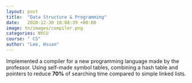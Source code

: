 ```yaml
---
layout: post
title:  "Data Structure & Programming"
date:   2020-12-30 18:08:39 +00:00
image: tn/images/compiler.png
categories: NYCU
course: " CS"
author: "Lee, Hsuan"
---
```

Implemented a compiler for a new programming language made by the professor.
Using self-made symbol tables, combining a hash table and pointers to reduce **70%** of searching time compared to simple linked lists.